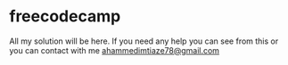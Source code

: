# freecodecamp

All my solution will be here. If you need any help you can see from this or you can contact with me ahammedimtiaze78@gmail.com
